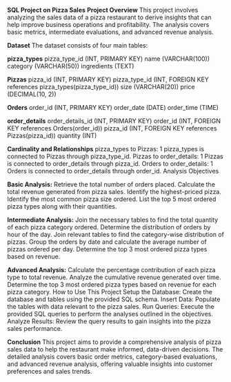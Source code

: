 **SQL Project on Pizza Sales**
**Project Overview**
This project involves analyzing the sales data of a pizza restaurant to derive insights that can help improve business operations and profitability. The analysis covers basic metrics, intermediate evaluations, and advanced revenue analysis.

**Dataset**
The dataset consists of four main tables:

**pizza_types**
pizza_type_id (INT, PRIMARY KEY)
name (VARCHAR(100))
category (VARCHAR(50))
ingredients (TEXT)

**Pizzas**
pizza_id (INT, PRIMARY KEY)
pizza_type_id (INT, FOREIGN KEY references pizza_types(pizza_type_id))
size (VARCHAR(20))
price (DECIMAL(10, 2))

**Orders**
order_id (INT, PRIMARY KEY)
order_date (DATE)
order_time (TIME)

**order_details**
order_details_id (INT, PRIMARY KEY)
order_id (INT, FOREIGN KEY references Orders(order_id))
pizza_id (INT, FOREIGN KEY references Pizzas(pizza_id))
quantity (INT)

**Cardinality and Relationships**
pizza_types to Pizzas: 1
pizza_types is connected to Pizzas through pizza_type_id.
Pizzas to order_details: 1
Pizzas is connected to order_details through pizza_id.
Orders to order_details: 1
Orders is connected to order_details through order_id.
Analysis Objectives

**Basic Analysis:**
Retrieve the total number of orders placed.
Calculate the total revenue generated from pizza sales.
Identify the highest-priced pizza.
Identify the most common pizza size ordered.
List the top 5 most ordered pizza types along with their quantities.

**Intermediate Analysis:**
Join the necessary tables to find the total quantity of each pizza category ordered.
Determine the distribution of orders by hour of the day.
Join relevant tables to find the category-wise distribution of pizzas.
Group the orders by date and calculate the average number of pizzas ordered per day.
Determine the top 3 most ordered pizza types based on revenue.

**Advanced Analysis:**
Calculate the percentage contribution of each pizza type to total revenue.
Analyze the cumulative revenue generated over time.
Determine the top 3 most ordered pizza types based on revenue for each pizza category.
How to Use This Project
Setup the Database: Create the database and tables using the provided SQL schema.
Insert Data: Populate the tables with data relevant to the pizza sales.
Run Queries: Execute the provided SQL queries to perform the analyses outlined in the objectives.
Analyze Results: Review the query results to gain insights into the pizza sales performance.

**Conclusion**
This project aims to provide a comprehensive analysis of pizza sales data to help the restaurant make informed, data-driven decisions. The detailed analysis covers basic order metrics, category-based evaluations, and advanced revenue analysis, offering valuable insights into customer preferences and sales trends.
